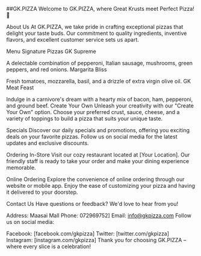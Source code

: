 ##GK.PIZZA
Welcome to GK.PIZZA, where Great Krusts meet Perfect Pizza! 🍕

About Us
At GK.PIZZA, we take pride in crafting exceptional pizzas that delight your taste buds. Our commitment to quality ingredients, inventive flavors, and excellent customer service sets us apart.

Menu
Signature Pizzas
GK Supreme

A delectable combination of pepperoni, Italian sausage, mushrooms, green peppers, and red onions.
Margarita Bliss

Fresh tomatoes, mozzarella, basil, and a drizzle of extra virgin olive oil.
GK Meat Feast

Indulge in a carnivore's dream with a hearty mix of bacon, ham, pepperoni, and ground beef.
Create Your Own
Unleash your creativity with our "Create Your Own" option. Choose your preferred crust, sauce, cheese, and a variety of toppings to build a pizza that suits your unique taste.

Specials
Discover our daily specials and promotions, offering you exciting deals on your favorite pizzas. Follow us on social media for the latest updates and exclusive discounts.

Ordering
In-Store
Visit our cozy restaurant located at [Your Location]. Our friendly staff is ready to take your order and make your dining experience memorable.

Online Ordering
Explore the convenience of online ordering through our website or mobile app. Enjoy the ease of customizing your pizza and having it delivered to your doorstep.

Contact Us
Have questions or feedback? We'd love to hear from you!

Address: Maasai Mall
Phone: 072969752]
Email: info@gkpizza.com
Follow us on social media:

Facebook: [facebook.com/gkpizza]
Twitter: [twitter.com/gkpizza]
Instagram: [instagram.com/gkpizza]
Thank you for choosing GK.PIZZA – where every slice is a celebration!
